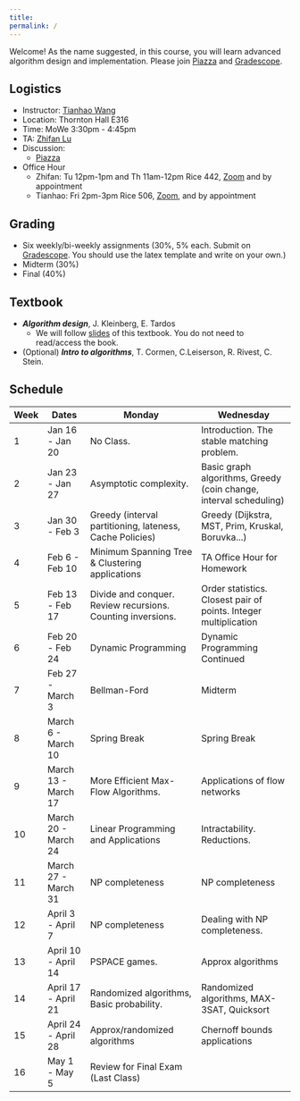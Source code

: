 ```yaml
---
title: 
permalink: /
---
```


Welcome! As the name suggested, in this course, you will learn advanced algorithm design and implementation. Please join [Piazza](https://piazza.com/virginia/spring2023/cs6161) and [Gradescope](https://www.gradescope.com/courses/502627).
## Logistics


- Instructor: [Tianhao Wang](https://tianhao.wang)
- Location: Thornton Hall E316
- Time: MoWe 3:30pm - 4:45pm
- TA: [Zhifan Lu](https://www.wayup.com/profile/Zhifan-Lu-b7ed044ed7/)
- Discussion: 
  - [Piazza](https://piazza.com/virginia/spring2023/cs6161)
- Office Hour
  - Zhifan: Tu 12pm-1pm and Th 11am-12pm Rice 442, [Zoom](https://virginia.zoom.us/j/9046535219) and by appointment
  - Tianhao: Fri 2pm-3pm Rice 506, [Zoom](https://virginia.zoom.us/j/99904829105?pwd=T0k3eUpxR0J2WFZsS0VhODBFc0hjdz09), and by appointment


## Grading
- Six weekly/bi-weekly assignments (30%, 5% each. Submit on [Gradescope](https://www.gradescope.com/courses/502627). You should use the latex template and write on your own.)
- Midterm (30%)
- Final (40%)

## Textbook
- ***Algorithm design***, J. Kleinberg, E. Tardos
  - We will follow [slides](https://www.cs.princeton.edu/~wayne/kleinberg-tardos/) of this textbook. You do not need to read/access the book.
- (Optional) ***Intro to algorithms***, T. Cormen, C.Leiserson, R. Rivest, C. Stein.

## Schedule 

| Week | Dates               | Monday                                                      | Wednesday                                                        |
| ---- | ------------------- | ----------------------------------------------------------- | ---------------------------------------------------------------- |
| 1    | Jan 16 - Jan 20     | No Class.                                                   | Introduction. The stable matching problem.                       |
| 2    | Jan 23 - Jan 27     | Asymptotic complexity.                                      | Basic graph algorithms, Greedy (coin change, interval scheduling)|
| 3    | Jan 30 - Feb 3      | Greedy (interval partitioning, lateness, Cache Policies)    | Greedy (Dijkstra, MST, Prim, Kruskal, Boruvka...)                |
| 4    | Feb 6 - Feb 10      | Minimum Spanning Tree & Clustering applications             | TA Office Hour for Homework                                      |
| 5    | Feb 13 - Feb 17     | Divide and conquer. Review recursions. Counting inversions. | Order statistics. Closest pair of points. Integer multiplication |
| 6    | Feb 20 - Feb 24     | Dynamic Programming                                         | Dynamic Programming Continued                                    |
| 7    | Feb 27 - March 3    | Bellman-Ford                                                | Midterm                                                          |
| 8    | March 6 - March 10  | Spring Break                                                | Spring Break                                                     |
| 9    | March 13 - March 17 | More Efficient Max-Flow Algorithms.                         | Applications of flow networks                                    |
| 10   | March 20 - March 24 | Linear Programming and Applications                         | Intractability. Reductions.                                      |
| 11   | March 27 - March 31 | NP completeness                                             | NP completeness                                                  |
| 12   | April 3 - April 7   | NP completeness                                             | Dealing with NP completeness.                                    |
| 13   | April 10 - April 14 | PSPACE games.                                               | Approx algorithms                                                |
| 14   | April 17 - April 21 | Randomized algorithms, Basic probability.                   | Randomized algorithms, MAX-3SAT, Quicksort                       |
| 15   | April 24 - April 28 | Approx/randomized algorithms                                | Chernoff bounds applications                                     |
| 16   | May 1 - May 5       | Review for Final Exam (Last Class)                          |                                                                  |
